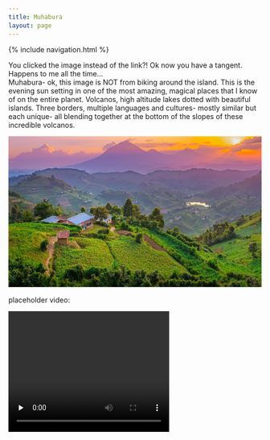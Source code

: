 ```yaml
---
title: Muhabura
layout: page
---
```



{% include navigation.html %} 

You clicked the image instead of the link?!  Ok now you have a tangent.  Happens to me all the time...  
Muhabura- ok, this image is NOT from biking around the island.  This is the evening sun setting in one of the most amazing, magical places that I know of on the entire planet.  Volcanos, high altitude lakes dotted with beautiful islands.  Three borders, multiple languages and cultures- mostly similar but each unique- all blending together at the bottom of the slopes of these incredible volcanos.  

<img src="images/muhabura.jpg" height="300" title="Muhabura, the guide"><br>
  

placeholder video:  


 <video width="320" height="240" controls="" preload="none">
  <source src="../images/walls1.webm" type="video/webm">

</video>
